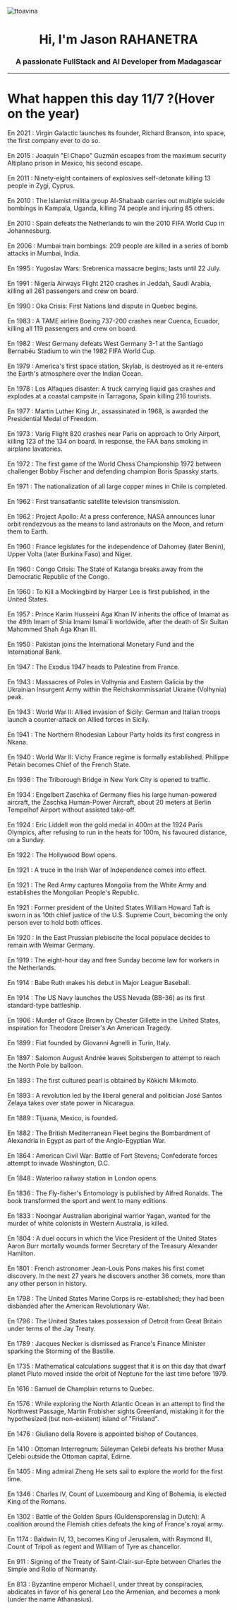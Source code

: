 
<p align="left"> <img src="https://komarev.com/ghpvc/?username=ttoavina&label=Profile%20views&color=0e75b6&style=flat" alt="ttoavina" /> </p>
<h1 align="center">Hi, I'm Jason RAHANETRA</h1>
<h3 align="center">A passionate FullStack and AI Developer from Madagascar</h3>
    
<hr/>
<h1> What happen this day 11/7 ?(Hover on the year)</h1>

En 2021 : Virgin Galactic launches its founder, Richard Branson, into space, the first company ever to do so.
<br/><br/>
En 2015 : Joaquín "El Chapo" Guzmán escapes from the maximum security Altiplano prison in Mexico, his second escape.
<br/><br/>
En 2011 : Ninety-eight containers of explosives self-detonate killing 13 people in Zygi, Cyprus.
<br/><br/>
En 2010 : The Islamist militia group Al-Shabaab carries out multiple suicide bombings in Kampala, Uganda, killing 74 people and injuring 85 others.
<br/><br/>
En 2010 : Spain defeats the Netherlands to win the 2010 FIFA World Cup in Johannesburg.
<br/><br/>
En 2006 : Mumbai train bombings: 209 people are killed in a series of bomb attacks in Mumbai, India.
<br/><br/>
En 1995 : Yugoslav Wars: Srebrenica massacre begins; lasts until 22 July.
<br/><br/>
En 1991 : Nigeria Airways Flight 2120 crashes in Jeddah, Saudi Arabia, killing all 261 passengers and crew on board.
<br/><br/>
En 1990 : Oka Crisis: First Nations land dispute in Quebec begins.
<br/><br/>
En 1983 : A TAME airline Boeing 737-200 crashes near Cuenca, Ecuador, killing all 119 passengers and crew on board.
<br/><br/>
En 1982 : West Germany defeats West Germany 3-1 at the Santiago Bernabéu Stadium to win the 1982 FIFA World Cup.
<br/><br/>
En 1979 : America's first space station, Skylab, is destroyed as it re-enters the Earth's atmosphere over the Indian Ocean.
<br/><br/>
En 1978 : Los Alfaques disaster: A truck carrying liquid gas crashes and explodes at a coastal campsite in Tarragona, Spain killing 216 tourists.
<br/><br/>
En 1977 : Martin Luther King Jr., assassinated in 1968, is awarded the Presidential Medal of Freedom.
<br/><br/>
En 1973 : Varig Flight 820 crashes near Paris on approach to Orly Airport, killing 123 of the 134 on board. In response, the FAA bans smoking in airplane lavatories.
<br/><br/>
En 1972 : The first game of the World Chess Championship 1972 between challenger Bobby Fischer and defending champion Boris Spassky starts.
<br/><br/>
En 1971 : The nationalization of all large copper mines in Chile is completed.
<br/><br/>
En 1962 : First transatlantic satellite television transmission.
<br/><br/>
En 1962 : Project Apollo: At a press conference, NASA announces lunar orbit rendezvous as the means to land astronauts on the Moon, and return them to Earth.
<br/><br/>
En 1960 : France legislates for the independence of Dahomey (later Benin), Upper Volta (later Burkina Faso) and Niger.
<br/><br/>
En 1960 : Congo Crisis: The State of Katanga breaks away from the Democratic Republic of the Congo.
<br/><br/>
En 1960 : To Kill a Mockingbird by Harper Lee is first published, in the United States.
<br/><br/>
En 1957 : Prince Karim Husseini Aga Khan IV inherits the office of Imamat as the 49th Imam of Shia Imami Ismai'li worldwide, after the death of Sir Sultan Mahommed Shah Aga Khan III.
<br/><br/>
En 1950 : Pakistan joins the International Monetary Fund and the International Bank.
<br/><br/>
En 1947 : The Exodus 1947 heads to Palestine from France.
<br/><br/>
En 1943 : Massacres of Poles in Volhynia and Eastern Galicia by the Ukrainian Insurgent Army within the Reichskommissariat Ukraine (Volhynia) peak.
<br/><br/>
En 1943 : World War II: Allied invasion of Sicily: German and Italian troops launch a counter-attack on Allied forces in Sicily.
<br/><br/>
En 1941 : The Northern Rhodesian Labour Party holds its first congress in Nkana.
<br/><br/>
En 1940 : World War II: Vichy France regime is formally established. Philippe Pétain becomes Chief of the French State.
<br/><br/>
En 1936 : The Triborough Bridge in New York City is opened to traffic.
<br/><br/>
En 1934 : Engelbert Zaschka of Germany flies his large human-powered aircraft, the Zaschka Human-Power Aircraft, about 20 meters at Berlin Tempelhof Airport without assisted take-off.
<br/><br/>
En 1924 : Eric Liddell won the gold medal in 400m at the 1924 Paris Olympics, after refusing to run in the heats for 100m, his favoured distance, on a Sunday.
<br/><br/>
En 1922 : The Hollywood Bowl opens.
<br/><br/>
En 1921 : A truce in the Irish War of Independence comes into effect.
<br/><br/>
En 1921 : The Red Army captures Mongolia from the White Army and establishes the Mongolian People's Republic.
<br/><br/>
En 1921 : Former president of the United States William Howard Taft is sworn in as 10th chief justice of the U.S. Supreme Court, becoming the only person ever to hold both offices.
<br/><br/>
En 1920 : In the East Prussian plebiscite the local populace decides to remain with Weimar Germany.
<br/><br/>
En 1919 : The eight-hour day and free Sunday become law for workers in the Netherlands.
<br/><br/>
En 1914 : Babe Ruth makes his debut in Major League Baseball.
<br/><br/>
En 1914 : The US Navy launches the USS Nevada (BB-36) as its first standard-type battleship.
<br/><br/>
En 1906 : Murder of Grace Brown by Chester Gillette in the United States, inspiration for Theodore Dreiser's An American Tragedy.
<br/><br/>
En 1899 : Fiat founded by Giovanni Agnelli in Turin, Italy.
<br/><br/>
En 1897 : Salomon August Andrée leaves Spitsbergen to attempt to reach the North Pole by balloon.
<br/><br/>
En 1893 : The first cultured pearl is obtained by Kōkichi Mikimoto.
<br/><br/>
En 1893 : A revolution led by the liberal general and politician José Santos Zelaya takes over state power in Nicaragua.
<br/><br/>
En 1889 : Tijuana, Mexico, is founded.
<br/><br/>
En 1882 : The British Mediterranean Fleet begins the Bombardment of Alexandria in Egypt as part of the Anglo-Egyptian War.
<br/><br/>
En 1864 : American Civil War: Battle of Fort Stevens; Confederate forces attempt to invade Washington, D.C.
<br/><br/>
En 1848 : Waterloo railway station in London opens.
<br/><br/>
En 1836 : The Fly-fisher's Entomology is published by Alfred Ronalds. The book transformed the sport and went to many editions.
<br/><br/>
En 1833 : Noongar Australian aboriginal warrior Yagan, wanted for the murder of white colonists in Western Australia, is killed.
<br/><br/>
En 1804 : A duel occurs in which the Vice President of the United States Aaron Burr mortally wounds former Secretary of the Treasury Alexander Hamilton.
<br/><br/>
En 1801 : French astronomer Jean-Louis Pons makes his first comet discovery. In the next 27 years he discovers another 36 comets, more than any other person in history.
<br/><br/>
En 1798 : The United States Marine Corps is re-established; they had been disbanded after the American Revolutionary War.
<br/><br/>
En 1796 : The United States takes possession of Detroit from Great Britain under terms of the Jay Treaty.
<br/><br/>
En 1789 : Jacques Necker is dismissed as France's Finance Minister sparking the Storming of the Bastille.
<br/><br/>
En 1735 : Mathematical calculations suggest that it is on this day that dwarf planet Pluto moved inside the orbit of Neptune for the last time before 1979.
<br/><br/>
En 1616 : Samuel de Champlain returns to Quebec.
<br/><br/>
En 1576 : While exploring the North Atlantic Ocean in an attempt to find the Northwest Passage, Martin Frobisher sights Greenland, mistaking it for the hypothesized (but non-existent) island of "Frisland".
<br/><br/>
En 1476 : Giuliano della Rovere is appointed bishop of Coutances.
<br/><br/>
En 1410 : Ottoman Interregnum: Süleyman Çelebi defeats his brother Musa Çelebi outside the Ottoman capital, Edirne.
<br/><br/>
En 1405 : Ming admiral Zheng He sets sail to explore the world for the first time.
<br/><br/>
En 1346 : Charles IV, Count of Luxembourg and King of Bohemia, is elected King of the Romans.
<br/><br/>
En 1302 : Battle of the Golden Spurs (Guldensporenslag in Dutch): A coalition around the Flemish cities defeats the king of France's royal army.
<br/><br/>
En 1174 : Baldwin IV, 13, becomes King of Jerusalem, with Raymond III, Count of Tripoli as regent and William of Tyre as chancellor.
<br/><br/>
En 911 : Signing of the Treaty of Saint-Clair-sur-Epte between Charles the Simple and Rollo of Normandy.
<br/><br/>
En 813 : Byzantine emperor Michael I, under threat by conspiracies, abdicates in favor of his general Leo the Armenian, and becomes a monk (under the name Athanasius).
<br/><br/>
